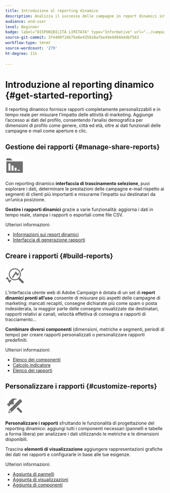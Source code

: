 ```yaml
---
title: Introduzione al reporting dinamico
description: Analizza il successo delle campagne in report dinamici integrati o personalizzati.
audience: end-user
level: Beginner
badge: label="DISPONIBILITÀ LIMITATA" type="Informative" url="../campaign-standard-migration-home.md" tooltip="Limitato agli utenti Campaign Standard migrati"
source-git-commit: 3f4400f24b75e8e435610afbe49e9d9444dbf563
workflow-type: tm+mt
source-wordcount: '279'
ht-degree: 11%

---
```


# Introduzione al reporting dinamico {#get-started-reporting}

Il reporting dinamico fornisce rapporti completamente personalizzabili e in tempo reale per misurare l’impatto delle attività di marketing. Aggiunge l’accesso ai dati del profilo, consentendo l’analisi demografica per dimensioni di profilo come genere, città ed età, oltre ai dati funzionali delle campagne e-mail come aperture e clic.

## Gestione dei rapporti {#manage-share-reports}

<img src="assets/do-not-localize/icon_manage.svg" width="60px">

Con reporting dinamico **interfaccia di trascinamento selezione**, puoi esplorare i dati, determinare le prestazioni delle campagne e-mail rispetto ai segmenti di clienti più importanti e misurarne l’impatto sui destinatari da un’unica posizione.

**Gestire i rapporti dinamici** grazie a varie funzionalità: aggiorna i dati in tempo reale, stampa i rapporti o esportali come file CSV.

Ulteriori informazioni:

* [Informazioni sui report dinamici](about-dynamic-reports.md)
* [Interfaccia di generazione rapporti](reporting-interface.md)

## Creare i rapporti {#build-reports}

<img src="assets/do-not-localize/icon_build.svg" width="60px">

L’interfaccia utente web di Adobe Campaign è dotata di un set di **report dinamici pronti all’uso** consente di misurare più aspetti delle campagne di marketing: mancati recapiti, consegne dichiarate più come spam o posta indesiderata, la maggior parte delle consegne visualizzate dai destinatari, rapporti relativi ai canali, velocità effettiva di consegna e rapporti di tracciamento...

**Combinare diversi componenti** (dimensioni, metriche e segmenti, periodi di tempo) per creare rapporti personalizzati o personalizzare rapporti predefiniti.

Ulteriori informazioni:

* [Elenco dei componenti](list-of-components.md)
* [Calcolo indicatore](indicator-calculation.md)
* [Elenco dei rapporti](defining-the-report-period.md)

## Personalizzare i rapporti {#customize-reports}

<img src="assets/do-not-localize/icon_customize.svg" width="60px">

**Personalizzare i rapporti** sfruttando le funzionalità di progettazione del reporting dinamico: aggiungi tutti i componenti necessari (pannelli e tabelle a forma libera) per analizzare i dati utilizzando le metriche e le dimensioni disponibili.

Trascina **elementi di visualizzazione** aggiungere rappresentazioni grafiche dei dati nei rapporti e configurarle in base alle tue esigenze.

Ulteriori informazioni:

* [Aggiunta di pannelli](adding-panels.md)
* [Aggiunta di visualizzazioni](adding-visualizations.md)
* [Aggiunta di componenti](adding-components.md)

